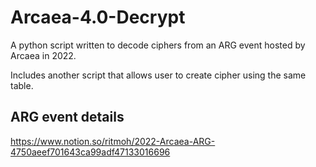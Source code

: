 # Arcaea-4.0-Decrypt
A python script written to decode ciphers from an ARG event hosted by Arcaea in 2022.

Includes another script that allows user to create cipher using the same table.

## ARG event details
https://www.notion.so/ritmoh/2022-Arcaea-ARG-4750aeef701643ca99adf47133016696
